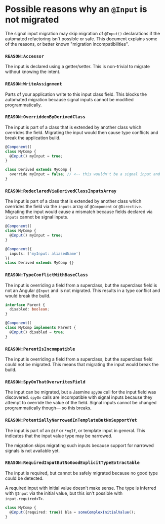 # Possible reasons why an `@Input` is not migrated

The signal input migration may skip migration of `@Input()` declarations if the automated refactoring isn't possible or safe.
This document explains some of the reasons, or better known "migration incompatibilities".

### `REASON:Accessor`
The input is declared using a getter/setter.
This is non-trivial to migrate without knowing the intent.

### `REASON:WriteAssignment`
Parts of your application write to this input class field.
This blocks the automated migration because signal inputs cannot be modified programmatically.

### `REASON:OverriddenByDerivedClass`
The input is part of a class that is extended by another class which overrides the field.
Migrating the input would then cause type conflicts and break the application build.

```ts
@Component()
class MyComp {
  @Input() myInput = true;
}

class Derived extends MyComp {
  override myInput = false; // <-- this wouldn't be a signal input and break!
}
```

### `REASON:RedeclaredViaDerivedClassInputsArray`
The input is part of a class that is extended by another class which overrides the field via the `inputs` array of `@Component` or `@Directive`.
Migrating the input would cause a mismatch because fields declared via `inputs` cannot be signal inputs.

```ts
@Component()
class MyComp {
  @Input() myInput = true;
}

@Component({
  inputs: ['myInput: aliasedName']
})
class Derived extends MyComp {}
```

### `REASON:TypeConflictWithBaseClass`
The input is overriding a field from a superclass, but the superclass field is not an Angular `@Input` and is not migrated.
This results in a type conflict and would break the build.

```ts
interface Parent {
  disabled: boolean;
}

@Component()
class MyComp implements Parent {
  @Input() disabled = true;
}
```

### `REASON:ParentIsIncompatible`
The input is overriding a field from a superclass, but the superclass field could not be migrated.
This means that migrating the input would break the build.

### `REASON:SpyOnThatOverwritesField`
The input can be migrated, but a Jasmine `spyOn` call for the input field was discovered.
`spyOn` calls are incompatible with signal inputs because they attempt to override the value of the field.
Signal inputs cannot be changed programmatically though— so this breaks.

### `REASON:PotentiallyNarrowedInTemplateButNoSupportYet`
The input is part of an `@if` or `*ngIf`, or template input in general.
This indicates that the input value type may be narrowed.

The migration skips migrating such inputs because support for narrowed signals is not available yet.

### `REASON:RequiredInputButNoGoodExplicitTypeExtractable`
The input is required, but cannot be safely migrated because no good type could be detected.

A required input with initial value doesn't make sense.
The type is inferred with `@Input` via the initial value, but this isn't possible with `input.required<T>`.

```ts
class MyComp {
  @Input({required: true}) bla = someComplexInitialValue();
}
```
